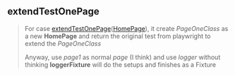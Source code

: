 ## extendTestOnePage
> For case [extendTestOnePage](fixtureShared.md#extendTestOnePage)([HomePage](HomePage.md#HomePage)), it create *PageOneClass* as a new **HomePage**
> and return the original test from playwright to extend the *PageOneClass*
> 
> Anyway, use *page1* as normal *page* (I think)
> and use *logger* without thinking
> **loggerFixture** will do the setups and finishes as a Fixture

